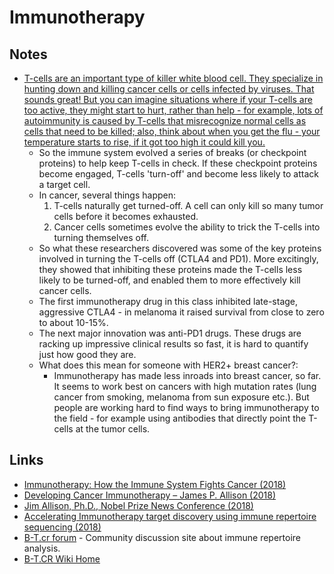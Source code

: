 # Immunotherapy

## Notes

- [T-cells are an important type of killer white blood cell. They specialize in hunting down and killing cancer cells or cells infected by viruses. That sounds great! But you can imagine situations where if your T-cells are too active, they might start to hurt, rather than help - for example, lots of autoimmunity is caused by T-cells that misrecognize normal cells as cells that need to be killed; also, think about when you get the flu - your temperature starts to rise, if it got too high it could kill you.](https://www.reddit.com/r/sciences/comments/9kfkmw/two_scientists_james_allison_and_tasuku_honjo_who/)
  - So the immune system evolved a series of breaks (or checkpoint proteins) to help keep T-cells in check. If these checkpoint proteins become engaged, T-cells 'turn-off' and become less likely to attack a target cell.
  - In cancer, several things happen:
    1. T-cells naturally get turned-off. A cell can only kill so many tumor cells before it becomes exhausted.
    2. Cancer cells sometimes evolve the ability to trick the T-cells into turning themselves off.
  - So what these researchers discovered was some of the key proteins involved in turning the T-cells off (CTLA4 and PD1). More excitingly, they showed that inhibiting these proteins made the T-cells less likely to be turned-off, and enabled them to more effectively kill cancer cells.
  - The first immunotherapy drug in this class inhibited late-stage, aggressive CTLA4 - in melanoma it raised survival from close to zero to about 10-15%.
  - The next major innovation was anti-PD1 drugs. These drugs are racking up impressive clinical results so fast, it is hard to quantify just how good they are.
  - What does this mean for someone with HER2+ breast cancer?:
    - Immunotherapy has made less inroads into breast cancer, so far. It seems to work best on cancers with high mutation rates (lung cancer from smoking, melanoma from sun exposure etc.). But people are working hard to find ways to bring immunotherapy to the field - for example using antibodies that directly point the T-cells at the tumor cells.

## Links

- [Immunotherapy: How the Immune System Fights Cancer (2018)](https://www.youtube.com/watch?v=jDdL2bMQXfE)
- [Developing Cancer Immunotherapy – James P. Allison (2018)](https://www.youtube.com/watch?v=D3HpxA_cMNw)
- [Jim Allison, Ph.D., Nobel Prize News Conference (2018)](https://www.youtube.com/watch?v=ScuTG1bzSHY)
- [Accelerating Immunotherapy target discovery using immune repertoire sequencing (2018)](https://www.youtube.com/watch?v=1ZHeoVqw4cQ)
- [B-T.cr forum](https://b-t.cr/) - Community discussion site about immune repertoire analysis.
- [B-T.CR Wiki Home](https://b-t.cr/t/b-t-cr-wiki-home/321)